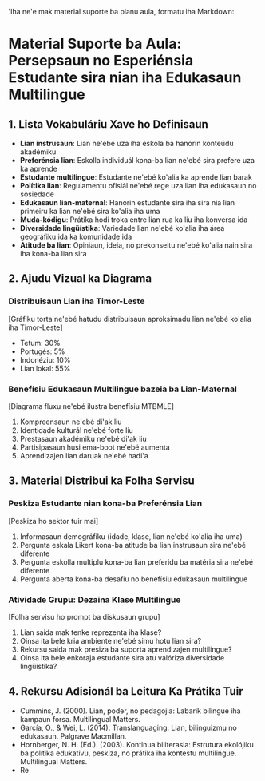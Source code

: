 'Iha ne'e mak material suporte ba planu aula, formatu iha Markdown:

# Material Suporte ba Aula: Persepsaun no Esperiénsia Estudante sira nian iha Edukasaun Multilingue

## 1. Lista Vokabuláriu Xave ho Definisaun

- **Lian instrusaun**: Lian ne'ebé uza iha eskola ba hanorin konteúdu akadémiku
- **Preferénsia lian**: Eskolla individuál kona-ba lian ne'ebé sira prefere uza ka aprende
- **Estudante multilingue**: Estudante ne'ebé ko'alia ka aprende lian barak
- **Polítika lian**: Regulamentu ofisiál ne'ebé rege uza lian iha edukasaun no sosiedade
- **Edukasaun lian-maternal**: Hanorin estudante sira iha sira nia lian primeiru ka lian ne'ebé sira ko'alia iha uma
- **Muda-kódigu**: Prátika hodi troka entre lian rua ka liu iha konversa ida
- **Diversidade lingüístika**: Variedade lian ne'ebé ko'alia iha área geográfiku ida ka komunidade ida
- **Atitude ba lian**: Opiniaun, ideia, no prekonseitu ne'ebé ko'alia nain sira iha kona-ba lian sira

## 2. Ajudu Vizual ka Diagrama

### Distribuisaun Lian iha Timor-Leste

[Gráfiku torta ne'ebé hatudu distribuisaun aproksimadu lian ne'ebé ko'alia iha Timor-Leste]
- Tetum: 30%
- Portugés: 5%
- Indonéziu: 10%
- Lian lokal: 55%

### Benefísiu Edukasaun Multilingue bazeia ba Lian-Maternal

[Diagrama fluxu ne'ebé ilustra benefísiu MTBMLE]
1. Kompreensaun ne'ebé di'ak liu
2. Identidade kulturál ne'ebé forte liu
3. Prestasaun akadémiku ne'ebé di'ak liu
4. Partisipasaun husi ema-boot ne'ebé aumenta
5. Aprendizajen lian daruak ne'ebé hadi'a

## 3. Material Distribui ka Folha Servisu

### Peskiza Estudante nian kona-ba Preferénsia Lian

[Peskiza ho sektor tuir mai]
1. Informasaun demográfiku (idade, klase, lian ne'ebé ko'alia iha uma)
2. Pergunta eskala Likert kona-ba atitude ba lian instrusaun sira ne'ebé diferente
3. Pergunta eskolla multiplu kona-ba lian preferidu ba matéria sira ne'ebé diferente
4. Pergunta aberta kona-ba desafiu no benefísiu edukasaun multilingue

### Atividade Grupu: Dezaina Klase Multilingue

[Folha servisu ho prompt ba diskusaun grupu]
1. Lian saida mak tenke reprezenta iha klase?
2. Oinsa ita bele kria ambiente ne'ebé simu hotu lian sira?
3. Rekursu saida mak presiza ba suporta aprendizajen multilingue?
4. Oinsa ita bele enkoraja estudante sira atu valóriza diversidade lingüístika?

## 4. Rekursu Adisionál ba Leitura Ka Prátika Tuir

- Cummins, J. (2000). Lian, poder, no pedagojia: Labarik bilingue iha kampaun forsa. Multilingual Matters.
- García, O., & Wei, L. (2014). Translanguaging: Lian, bilinguizmu no edukasaun. Palgrave Macmillan.
- Hornberger, N. H. (Ed.). (2003). Kontinua biliterasia: Estrutura ekolójiku ba polítika edukativu, peskiza, no prátika iha kontestu multilingue. Multilingual Matters.
- Re